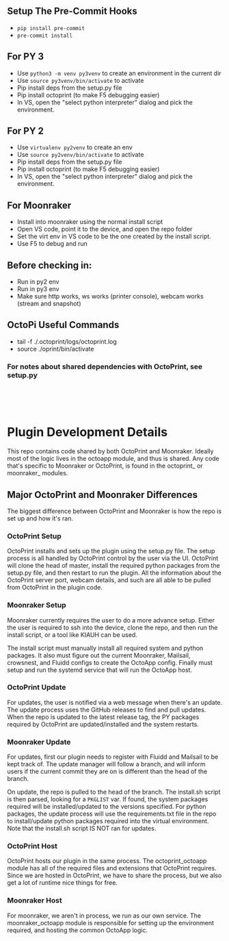 
## Setup The Pre-Commit Hooks
- `pip install pre-commit`
- `pre-commit install`

## For PY 3
- Use `python3 -m venv py3venv` to create an environment in the current dir
- Use `source py3venv/bin/activate` to activate
- Pip install deps from the setup.py file
- Pip install octoprint (to make F5 debugging easier)
- In VS, open the "select python interpreter" dialog and pick the environment.


## For PY 2
- Use `virtualenv py2venv` to create an env
- Use `source py2venv/bin/activate` to activate
- Pip install deps from the setup.py file
- Pip install octoprint (to make F5 debugging easier)
- In VS, open the "select python interpreter" dialog and pick the environment.


## For Moonraker
- Install into moonraker using the normal install script
- Open VS code, point it to the device, and open the repo folder
- Set the virt env in VS code to be the one created by the install script.
- Use F5 to debug and run


## Before checking in:
- Run in py2 env
- Run in py3 env
- Make sure http works, ws works (printer console), webcam works (stream and snapshot)

## OctoPi Useful Commands
- tail -f ./.octoprint/logs/octoprint.log
- source ./oprint/bin/activate

### For notes about shared dependencies with OctoPrint, see setup.py

<br/>
<br/>
<br/>

# Plugin Development Details


This repo contains code shared by both OctoPrint and Moonraker. Ideally most of the logic lives in the octoapp module, and thus is shared. Any code that's specific to Moonraker or OctoPrint, is found in the octoprint_ or moonraker_ modules.

## Major OctoPrint and Moonraker Differences

The biggest difference between OctoPrint and Moonraker is how the repo is set up and how it's ran.

### OctoPrint Setup

OctoPrint installs and sets up the plugin using the setup.py file. The setup process is all handled by OctoPrint control by the user via the UI. OctoPrint will clone the head of master, install the required python packages from the setup.py file, and then restart to run the plugin. All the information about the OctoPrint server port, webcam details, and such are all able to be pulled from OctoPrint in the plugin code.

### Moonraker Setup

Moonraker currently requires the user to do a more advance setup. Either the user is required to ssh into the device, clone the repo, and then run the install script, or a tool like KIAUH can be used.

The install script must manually install all required system and python packages. It also must figure out the current Moonraker, Mailsail, crowsnest, and Fluidd configs to create the OctoApp config. Finally must setup and run the systemd service that will run the OctoApp host.

### OctoPrint Update

For updates, the user is notified via a web message when there's an update. The update process uses the GitHub releases to find and pull updates. When the repo is updated to the latest release tag, the PY packages required by OctoPrint are updated/installed and the system restarts.

### Moonraker Update

For updates, first our plugin needs to register with Fluidd and Mailsail to be kept track of. The update manager will follow a branch, and will inform users if the current commit they are on is different than the head of the branch.

On update, the repo is pulled to the head of the branch. The install.sh script is then parsed, looking for a `PKGLIST` var. If found, the system packages required will be installed/updated to the versions specified. For python packages, the update process will use the requirements.txt file in the repo to install/update python packages required into the virtual environment. Note that the install.sh script IS NOT ran for updates.

### OctoPrint Host

OctoPrint hosts our plugin in the same process. The octoprint_octoapp module has all of the required files and extensions that OctoPrint requires. Since we are hosted in OctoPrint, we have to share the process, but we also get a lot of runtime nice things for free.

### Moonraker Host

For moonraker, we aren't in process, we run as our own service. The moonraker_octoapp module is responsible for setting up the environment required, and hosting the common OctoApp logic.